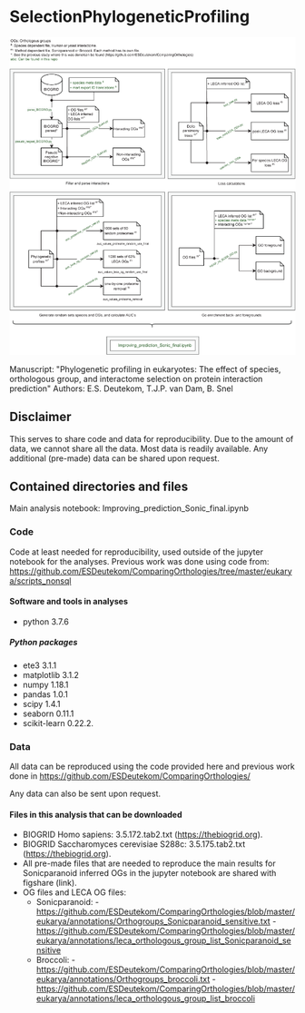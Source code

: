 # SelectionPhylogeneticProfiling

<p align="center"><img src="Workflow.png" width="850" /></p>


Manuscript: "Phylogenetic profiling in eukaryotes: The effect of species, orthologous group, and interactome selection on protein interaction prediction"
Authors: E.S. Deutekom, T.J.P. van Dam, B. Snel

## Disclaimer
This serves to share code and data for reproducibility.
Due to the amount of data, we cannot share all the data. Most data is readily available. Any additional (pre-made) data can be shared upon request.

## Contained directories and files
Main analysis notebook: Improving_prediction_Sonic_final.ipynb

### Code
Code at least needed for reproducibility, used outside of the jupyter notebook for the analyses.
Previous work was done using code from: https://github.com/ESDeutekom/ComparingOrthologies/tree/master/eukarya/scripts_nonsql

#### Software and tools in analyses
- python		3.7.6

##### Python packages
- ete3			    3.1.1
- matplotlib 		3.1.2
- numpy			    1.18.1
- pandas		    1.0.1
- scipy			    1.4.1
- seaborn       0.11.1   
- scikit-learn  0.22.2. 

### Data

All data can be reproduced using the code provided here and previous work done in https://github.com/ESDeutekom/ComparingOrthologies/

Any data can also be sent upon request.

#### Files in this analysis that can be downloaded
- BIOGRID Homo sapiens: 3.5.172.tab2.txt (https://thebiogrid.org).
- BIOGRID Saccharomyces cerevisiae S288c: 3.5.175.tab2.txt (https://thebiogrid.org).
- All pre-made files that are needed to reproduce the main results for Sonicparanoid inferred OGs in the jupyter notebook are shared with figshare (link).
- OG files and LECA OG files: 
  - Sonicparanoid: 
    -https://github.com/ESDeutekom/ComparingOrthologies/blob/master/eukarya/annotations/Orthogroups_Sonicparanoid_sensitive.txt
    -https://github.com/ESDeutekom/ComparingOrthologies/blob/master/eukarya/annotations/leca_orthologous_group_list_Sonicparanoid_sensitive
  - Broccoli: 
    -https://github.com/ESDeutekom/ComparingOrthologies/blob/master/eukarya/annotations/Orthogroups_broccoli.txt
    -https://github.com/ESDeutekom/ComparingOrthologies/blob/master/eukarya/annotations/leca_orthologous_group_list_broccoli 
